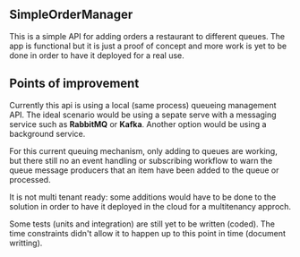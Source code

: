 ## SimpleOrderManager

This is a simple API for adding orders a restaurant to different queues.
The app is functional but it is just a proof of concept and more work is yet to be done in order to have it deployed for a real use.

## Points of improvement

Currently this api is using a local (same process) queueing management API.  The ideal scenario would be using a sepate serve with a messaging service such as  **RabbitMQ** or **Kafka**. Another option would be using a background service.

For this current queuing mechanism, only adding to queues are working, but there still no an event handling or subscribing workflow to warn the queue message producers that an item have been added to the queue or processed.

It is not multi tenant ready: some additions would have to be done to the solution in order to have it deployed in the cloud for a multitenancy approch.

Some tests (units and integration) are still yet to be written (coded). The time constraints didn't allow it to happen up to this point in time (document writting).
